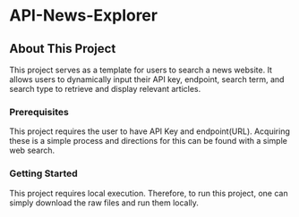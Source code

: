 # API-News-Explorer

## About This Project
This project serves as a template for users to search a news website. It allows users to dynamically input their API key, endpoint, search term, and search type to retrieve and display relevant articles.

### Prerequisites
This project requires the user to have API Key and endpoint(URL). Acquiring these is a simple process and directions for this can be found with a simple web search. 

### Getting Started
This project requires local execution. Therefore, to run this project, one can simply download the raw files and run them locally.
